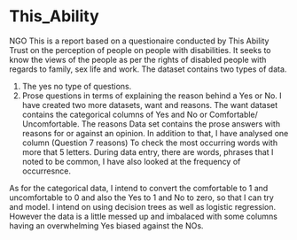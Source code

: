 # This_Ability
NGO
This is a report based on a questionaire conducted by This Ability Trust on the perception of people on people with disabilities. It seeks to know the views of the people as per the rights of disabled people with regards to family, sex life and work. 
The dataset contains two types of data. 
  1. The yes no type of questions.
  2. Prose questions in terms of explaining the reason behind a Yes or No.
I have created two more datasets, want and reasons. The want dataset contains the categorical columns of Yes and No or Comfortable/ Uncomfortable. 
The reasons Data set contains the prose answers with reasons for or against an opinion. In addition to that, I have analysed one column (Question 7 reasons) To check the most occurring words with more that 5 letters. During data entry, there are words, phrases that I noted to be common, I have also looked at the frequency of occurresnce.

As for the categorical data, I intend to convert the comfortable to 1 and uncomfortable to 0 and also the Yes to 1 and No to zero, so that I can try and model. I intend on using decision trees as well as logistic regression. However the data is a little messed up and imbalaced with some columns having an overwhelming Yes biased against the NOs.
